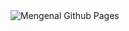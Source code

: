 <img src="https://s-media-cache-ak0.pinimg.com/originals/89/90/1d/89901d0db4f147c4ce11fd97fd6d241c.jpg" alt="Mengenal Github Pages">
